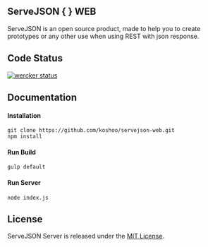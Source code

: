 ## ServeJSON { } WEB

ServeJSON is an open source product, made to help you to create prototypes or any other use when using REST with json response.

## Code Status

[![wercker status](https://app.wercker.com/status/6440277fc78e2e22058ad88b1e3d5be8/m "wercker status")](https://app.wercker.com/project/bykey/6440277fc78e2e22058ad88b1e3d5be8)

## Documentation

#### Installation
```
git clone https://github.com/koshoo/servejson-web.git
npm install
```

#### Run Build
```
gulp default
```

#### Run Server
```
node index.js
```

## License

ServeJSON Server is released under the [MIT License](https://github.com/koshoo/servejson-web/blob/master/LICENSE).
